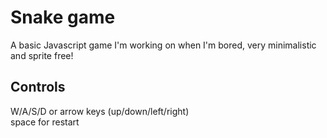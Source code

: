 # Snake game
A basic Javascript game I'm working on when I'm bored, very minimalistic and sprite free!
## Controls  
W/A/S/D or arrow keys (up/down/left/right)  
space for restart